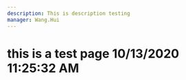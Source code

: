 ```yaml
---
description: This is description testing
manager: Wang.Hui
---
```

# this is a test page 10/13/2020 11:25:32 AM